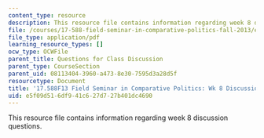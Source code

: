 ```yaml
---
content_type: resource
description: This resource file contains information regarding week 8 discussion questions.
file: /courses/17-588-field-seminar-in-comparative-politics-fall-2013/e5f09d516df941c627d727b401dc4690_MIT17_588F13_Week8Question.pdf
file_type: application/pdf
learning_resource_types: []
ocw_type: OCWFile
parent_title: Questions for Class Discussion
parent_type: CourseSection
parent_uid: 08113404-3960-a473-8e30-7595d3a28d5f
resourcetype: Document
title: '17.588F13 Field Seminar in Comparative Politics: Wk 8 Discussion Questions'
uid: e5f09d51-6df9-41c6-27d7-27b401dc4690
---
```

This resource file contains information regarding week 8 discussion questions.


